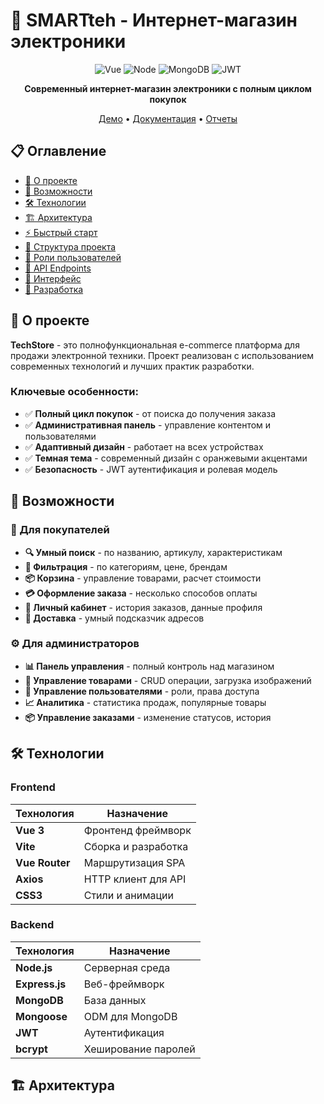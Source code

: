 # 🏪 SMARTteh - Интернет-магазин электроники

<div align="center">

![Vue](https://img.shields.io/badge/Vue.js-3-4FC08D?logo=vuedotjs)
![Node](https://img.shields.io/badge/Node.js-Express-339933?logo=nodedotjs)
![MongoDB](https://img.shields.io/badge/MongoDB-Database-47A248?logo=mongodb)
![JWT](https://img.shields.io/badge/JWT-Auth-000000?logo=jsonwebtokens)

**Современный интернет-магазин электроники с полным циклом покупок**

[Демо](#) • [Документация](#) • [Отчеты](#)

</div>

## 📋 Оглавление

- [🎯 О проекте](#-о-проекте)
- [🚀 Возможности](#-возможности)
- [🛠 Технологии](#-технологии)
- [🏗 Архитектура](#-архитектура)
- [⚡ Быстрый старт](#-быстрый-старт)
- [📁 Структура проекта](#-структура-проекта)
- [👥 Роли пользователей](#-роли-пользователей)
- [🔧 API Endpoints](#-api-endpoints)
- [🎨 Интерфейс](#-интерфейс)
- [🤝 Разработка](#-разработка)

## 🎯 О проекте

**TechStore** - это полнофункциональная e-commerce платформа для продажи электронной техники. Проект реализован с использованием современных технологий и лучших практик разработки.

### Ключевые особенности:
- ✅ **Полный цикл покупок** - от поиска до получения заказа
- ✅ **Административная панель** - управление контентом и пользователями
- ✅ **Адаптивный дизайн** - работает на всех устройствах
- ✅ **Темная тема** - современный дизайн с оранжевыми акцентами
- ✅ **Безопасность** - JWT аутентификация и ролевая модель

## 🚀 Возможности

### 🛒 Для покупателей
- **🔍 Умный поиск** - по названию, артикулу, характеристикам
- **🎯 Фильтрация** - по категориям, цене, брендам
- **📦 Корзина** - управление товарами, расчет стоимости
- **💳 Оформление заказа** - несколько способов оплаты
- **👤 Личный кабинет** - история заказов, данные профиля
- **🚚 Доставка** - умный подсказчик адресов

### ⚙️ Для администраторов
- **📊 Панель управления** - полный контроль над магазином
- **🎁 Управление товарами** - CRUD операции, загрузка изображений
- **👥 Управление пользователями** - роли, права доступа
- **📈 Аналитика** - статистика продаж, популярные товары
- **📦 Управление заказами** - изменение статусов, история

## 🛠 Технологии

### Frontend
| Технология | Назначение |
|------------|------------|
| **Vue 3** | Фронтенд фреймворк |
| **Vite** | Сборка и разработка |
| **Vue Router** | Маршрутизация SPA |
| **Axios** | HTTP клиент для API |
| **CSS3** | Стили и анимации |

### Backend
| Технология | Назначение |
|------------|------------|
| **Node.js** | Серверная среда |
| **Express.js** | Веб-фреймворк |
| **MongoDB** | База данных |
| **Mongoose** | ODM для MongoDB |
| **JWT** | Аутентификация |
| **bcrypt** | Хеширование паролей |

## 🏗 Архитектура
